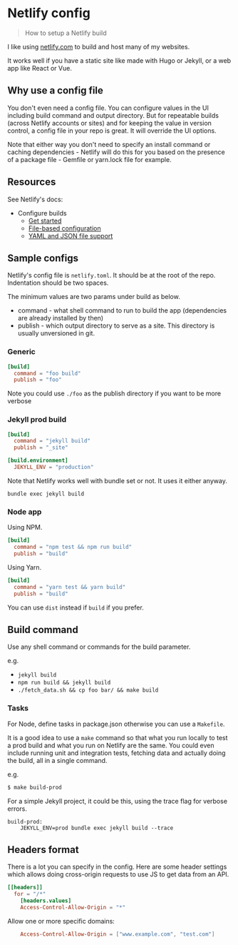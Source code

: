 # Netlify config
> How to setup a Netlify build

I like using [netlify.com](https://netlify.com) to build and host many of my websites.

It works well if you have a static site like made with Hugo or Jekyll, or a web app like React or Vue.

## Why use a config file

You don't even need a config file. You can configure values in the UI including build command and output directory.
But for repeatable builds (across Netlify accounts or sites) and for keeping the value in version control, a config file in your repo is great. It will override the UI options. 

Note that either way you don't need to specify an install command or caching dependencies - Netlify will do this for you based on the presence of a package file - Gemfile or yarn.lock file for example.


## Resources

See Netlify's docs:

- Configure builds
    - [Get started](https://docs.netlify.com/configure-builds/get-started/)
    - [File-based configuration](https://docs.netlify.com/configure-builds/file-based-configuration/)
    - [YAML and JSON file support](https://docs.netlify.com/configure-builds/file-based-configuration/#json-and-yaml-configuration-files)

## Sample configs

Netlify's config file is `netlify.toml`. It should be at the root of the repo. Indentation should be two spaces.

The minimum values are two params under build as below.

- command - what shell command to run to build the app (dependencies are already installed by then)
- publish - which output directory to serve as a site. This directory is usually unversioned in git.

### Generic

```toml
[build]
  command = "foo build"
  publish = "foo"
```

Note you could use `./foo` as the publish directory if you want to be more verbose 

### Jekyll prod build

```toml
[build]
  command = "jekyll build"
  publish = "_site"

[build.environment]
  JEKYLL_ENV = "production"
```

Note that Netlify works well with bundle set or not. It uses it either anyway.

```
bundle exec jekyll build
```


### Node app

Using NPM.

```toml
[build]
  command = "npm test && npm run build"
  publish = "build"
```

Using Yarn.

```toml
[build]
  command = "yarn test && yarn build"
  publish = "build"
```

You can use `dist` instead if `build` if you prefer. 


## Build command

Use any shell command or commands for the build parameter.

e.g.

- `jekyll build`
- `npm run build && jekyll build`
- `./fetch_data.sh && cp foo bar/ && make build`

### Tasks

For Node, define tasks in package.json otherwise you can use a `Makefile`.

It is a good idea to use a `make` command so that what you run locally to test a prod build and what you run on Netlify are the same. You could even include running unit and integration tests, fetching data and actually doing the build, all in a single command.

e.g.

```sh
$ make build-prod
```

For a simple Jekyll project, it could be this, using the trace flag for verbose errors.

```make
build-prod:
    JEKYLL_ENV=prod bundle exec jekyll build --trace
```


## Headers format

There is a lot you can specify in the config. Here are some header settings which allows doing cross-origin requests to use JS to get data from an API.

```toml
[[headers]]
  for = "/*"
    [headers.values]
    Access-Control-Allow-Origin = "*"
```

Allow one or more specific domains:

```toml
    Access-Control-Allow-Origin = ["www.example.com", "test.com"]
```
